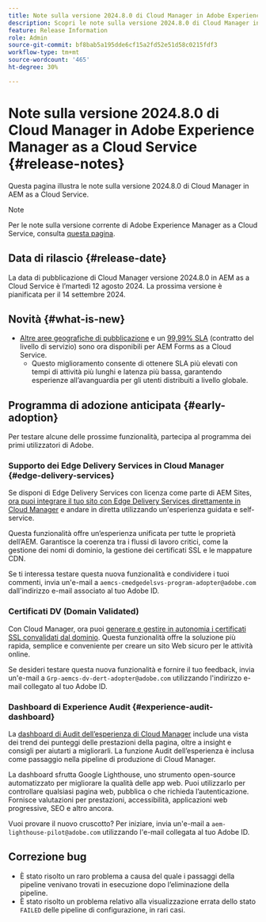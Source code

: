 ```yaml
---
title: Note sulla versione 2024.8.0 di Cloud Manager in Adobe Experience Manager as a Cloud Service
description: Scopri le note sulla versione 2024.8.0 di Cloud Manager in AEM as a Cloud Service.
feature: Release Information
role: Admin
source-git-commit: bf8bab5a195dde6cf15a2fd52e51d58c0215fdf3
workflow-type: tm+mt
source-wordcount: '465'
ht-degree: 30%

---
```



# Note sulla versione 2024.8.0 di Cloud Manager in Adobe Experience Manager as a Cloud Service {#release-notes}

Questa pagina illustra le note sulla versione 2024.8.0 di Cloud Manager in AEM as a Cloud Service.

>[!NOTE]
>
>Per le note sulla versione corrente di Adobe Experience Manager as a Cloud Service, consulta [questa pagina](/help/release-notes/release-notes-cloud/release-notes-current.md).

## Data di rilascio {#release-date}

La data di pubblicazione di Cloud Manager versione 2024.8.0 in AEM as a Cloud Service è l’martedì 12 agosto 2024. La prossima versione è pianificata per il 14 settembre 2024.

## Novità {#what-is-new}

* [Altre aree geografiche di pubblicazione](/help/operations/additional-publish-regions.md) e un [99,99% SLA](/help/implementing/cloud-manager/getting-access-to-aem-in-cloud/creating-production-programs.md#sla) (contratto del livello di servizio) sono ora disponibili per AEM Forms as a Cloud Service.
   * Questo miglioramento consente di ottenere SLA più elevati con tempi di attività più lunghi e latenza più bassa, garantendo esperienze all’avanguardia per gli utenti distribuiti a livello globale.

## Programma di adozione anticipata {#early-adoption}

Per testare alcune delle prossime funzionalità, partecipa al programma dei primi utilizzatori di Adobe.

### Supporto dei Edge Delivery Services in Cloud Manager {#edge-delivery-services}

Se disponi di Edge Delivery Services con licenza come parte di AEM Sites, [ora puoi integrare il tuo sito con Edge Delivery Services direttamente in Cloud Manager](/help/implementing/cloud-manager/edge-delivery-services.md) e andare in diretta utilizzando un&#39;esperienza guidata e self-service.

Questa funzionalità offre un’esperienza unificata per tutte le proprietà dell’AEM. Garantisce la coerenza tra i flussi di lavoro critici, come la gestione dei nomi di dominio, la gestione dei certificati SSL e le mappature CDN.

Se ti interessa testare questa nuova funzionalità e condividere i tuoi commenti, invia un&#39;e-mail a `aemcs-cmedgedelsvs-program-adopter@adobe.com` dall&#39;indirizzo e-mail associato al tuo Adobe ID.

### Certificati DV (Domain Validated)

Con Cloud Manager, ora puoi [generare e gestire in autonomia i certificati SSL convalidati dal dominio](/help/implementing/cloud-manager/managing-ssl-certifications/domain-validated-certificates.md). Questa funzionalità offre la soluzione più rapida, semplice e conveniente per creare un sito Web sicuro per le attività online.

Se desideri testare questa nuova funzionalità e fornire il tuo feedback, invia un&#39;e-mail a `Grp-aemcs-dv-dert-adopter@adobe.com` utilizzando l&#39;indirizzo e-mail collegato al tuo Adobe ID.

### Dashboard di Experience Audit {#experience-audit-dashboard}

La [dashboard di Audit dell’esperienza di Cloud Manager](/help/implementing/cloud-manager/experience-audit-dashboard.md) include una vista dei trend dei punteggi delle prestazioni della pagina, oltre a insight e consigli per aiutarti a migliorarli. La funzione Audit dell’esperienza è inclusa come passaggio nella pipeline di produzione di Cloud Manager.

La dashboard sfrutta Google Lighthouse, uno strumento open-source automatizzato per migliorare la qualità delle app web. Puoi utilizzarlo per controllare qualsiasi pagina web, pubblica o che richieda l’autenticazione. Fornisce valutazioni per prestazioni, accessibilità, applicazioni web progressive, SEO e altro ancora.

Vuoi provare il nuovo cruscotto? Per iniziare, invia un&#39;e-mail a `aem-lighthouse-pilot@adobe.com` utilizzando l&#39;e-mail collegata al tuo Adobe ID.

## Correzione bug

* È stato risolto un raro problema a causa del quale i passaggi della pipeline venivano trovati in esecuzione dopo l’eliminazione della pipeline.
* È stato risolto un problema relativo alla visualizzazione errata dello stato `FAILED` delle pipeline di configurazione, in rari casi.
